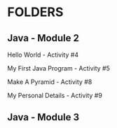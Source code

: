 # FOLDERS

## Java - Module 2

Hello World - Activity #4

My First Java Program - Activity #5

Make A Pyramid - Activity #8

My Personal Details - Activity #9

## Java - Module 3
